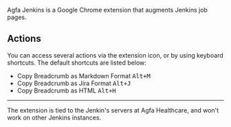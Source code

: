 Agfa Jenkins is a Google Chrome extension that augments Jenkins job pages. 

## Actions

You can access several actions via the extension icon,
or by using keyboard shortcuts.  The default shortcuts are listed
below:

* Copy Breadcrumb as Markdown Format <kbd>Alt+M</kbd>
* Copy Breadcrumb as Jira Format <kbd>Alt+J</kbd>
* Copy Breadcrumb as HTML <kbd>Alt+H</kbd>

----
The extension is tied to the Jenkin's servers at Agfa Healthcare, and won't work on
other Jenkins instances.
